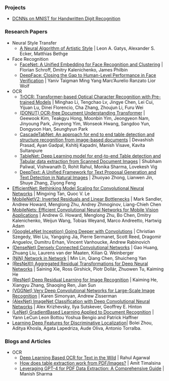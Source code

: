 ### Projects
- [DCNNs on MNIST for Handwritten Digit Recognition](./dcnns-for-handwritten-digit-recognition-pytorch.ipynb)
<!-- - EfficientNet
- MobileNetv1 
- GoogleLeNet Inception
- Network in Network (NiN)
- Residual Networks (ResNet)
- VGGNet
- AlexNet
- LeNet on MNIST for Handwritten Digit Recognition
- Captcha Recognition with CNNs
- Deep Dream
- Neural style Transfer -->

### Research Papers
- Neural Style Transfer
    + [A Neural Algorithm of Artistic Style](https://arxiv.org/abs/1508.06576) | Leon A. Gatys, Alexander S. Ecker, Matthias Bethge
- Face Recognition
    + [FaceNet: A Unified Embedding for Face Recognition and Clustering](https://arxiv.org/abs/1503.03832) | Florian Schroff, Dmitry Kalenichenko, James Philbin
    + [DeepFace: Closing the Gap to Human-Level Performance in Face Verification](https://www.cs.toronto.edu/~ranzato/publications/taigman_cvpr14.pdf) | Yaniv Taigman Ming Yang Marc’Aurelio Ranzato Lior Wolf
- OCR
    + [TrOCR: Transformer-based Optical Character Recognition with Pre-trained Models](https://arxiv.org/abs/2109.10282) | Minghao Li, Tengchao Lv, Jingye Chen, Lei Cui, Yijuan Lu, Dinei Florencio, Cha Zhang, Zhoujun Li, Furu Wei
    + [(DONUT) OCR-free Document Understanding Transformer](https://arxiv.org/abs/2111.15664) | Geewook Kim, Teakgyu Hong, Moonbin Yim, Jeongyeon Nam, Jinyoung Park, Jinyeong Yim, Wonseok Hwang, Sangdoo Yun, Dongyoon Han, Seunghyun Park
    + [CascadeTabNet: An approach for end to end table detection and structure recognition from image-based documents](https://arxiv.org/abs/2004.12629) | Devashish Prasad, Ayan Gadpal, Kshitij Kapadni, Manish Visave, Kavita Sultanpure
    + [TableNet: Deep Learning model for end-to-end Table detection and Tabular data extraction from Scanned Document Images](https://arxiv.org/2001.01469v1) | Shubham Paliwal, Vishwanath D, Rohit Rahul, Monika Sharma, Lovekesh Vig
    + [DeepText: A Unified Framework for Text Proposal Generation and Text Detection in Natural Images](https://arxiv.org/abs/1605.07314) | Zhuoyao Zhong, Lianwen Jin, Shuye Zhang, Ziyong Feng
- [EfficientNet: Rethinking Model Scaling for Convolutional Neural Networks](https://arxiv.org/abs/1905.11946) | Mingxing Tan, Quoc V. Le
- [MobileNetV2: Inverted Residuals and Linear Bottlenecks](https://arxiv.org/abs/1801.04381) | Mark Sandler, Andrew Howard, Menglong Zhu, Andrey Zhmoginov, Liang-Chieh Chen
- [MobileNets: Efficient Convolutional Neural Networks for Mobile Vision Applications](https://arxiv.org/abs/1704.04861v1) | Andrew G. Howard, Menglong Zhu, Bo Chen, Dmitry Kalenichenko, Weijun Wang, Tobias Weyand, Marco Andreetto, Hartwig Adam
- [(GoogleLeNet Inception) Going Deeper with Convolutions](https://arxiv.org/abs/1409.4842) | Christian Szegedy, Wei Liu, Yangqing Jia, Pierre Sermanet, Scott Reed, Dragomir Anguelov, Dumitru Erhan, Vincent Vanhoucke, Andrew Rabinovich
- [(DenseNet) Densely Connected Convolutional Networks](https://arxiv.org/abs/1608.06993) | Gao Huang, Zhuang Liu, Laurens van der Maaten, Kilian Q. Weinberger
- [(NiN) Network in Network](https://arxiv.org/abs/1312.4400) | Min Lin, Qiang Chen, Shuicheng Yan
- [(ResNeXt) Aggregated Residual Transformations for Deep Neural Networks](https://arxiv.org/abs/1611.05431) | Saining Xie, Ross Girshick, Piotr Dollár, Zhuowen Tu, Kaiming He
- [(ResNet) Deep Residual Learning for Image Recognition](https://arxiv.org/abs/1512.03385) | Kaiming He, Xiangyu Zhang, Shaoqing Ren, Jian Sun
- [(VGGNet) Very Deep Convolutional Networks for Large-Scale Image Recognition](https://arxiv.org/abs/1409.1556) | Karen Simonyan, Andrew Zisserman
- [(AlexNet) ImageNet Classification with Deep Convolutional Neural Networks](https://proceedings.neurips.cc/paper/2012/file/c399862d3b9d6b76c8436e924a68c45b-Paper.pdf) | Alex Krizhevsky, Ilya Sutskever, Geoffrey E. Hinton
- [(LeNet) GradientBased Learning Applied to Document Recognition](http://vision.stanford.edu/cs598_spring07/papers/Lecun98.pdf) | Yann LeCun Leon Bottou Yoshua Bengio and Patrick Haffner
- [Learning Deep Features for Discriminative Localization](https://arxiv.org/abs/1512.04150)| Bolei Zhou, Aditya Khosla, Agata Lapedriza, Aude Oliva, Antonio Torralba.

### Blogs and Articles
- OCR
    - [Deep Learning Based OCR for Text in the Wild](https://nanonets.com/blog/deep-learning-ocr/) | Rahul Agarwal
    - [How does table extraction work from PDF/Images?](https://www.docsumo.com/blog/pdf-table-extraction) | Amit Timalsina
    - [Leveraging GPT-4 for PDF Data Extraction: A Comprehensive Guide](https://www.docsumo.com/blog/pdf-reading-with-gpt4) | Manish Sharma